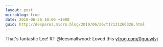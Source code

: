 ```yaml
---
layout: post
microblog: true
date: 2010-06-26 10:00 +1000
guid: http://desparoz.micro.blog/2010/06/26/t17121266326.html
---
```

That's fantastic Lee! RT @leesmallwood: Loved this [yfrog.com/0guuwlvj](http://yfrog.com/0guuwlvj)
